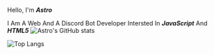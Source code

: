 Hello, I'm _**Astro**_

I Am A Web And A Discord Bot Developer Intersted In **_JavaScript_** And **_HTML5_**
![Astro's GitHub stats](https://github-readme-stats.vercel.app/api?username=Astro-Dev-z&show_icons=true&theme=dark)

![Top Langs](https://github-readme-stats.vercel.app/api/top-langs/?username=Astro-Dev-z&layout=compact)


